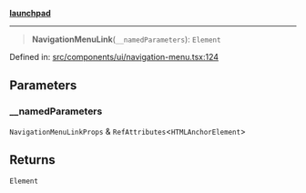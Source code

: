[**launchpad**](index.md)

***

> **NavigationMenuLink**(`__namedParameters`): `Element`

Defined in: [src/components/ui/navigation-menu.tsx:124](https://github.com/victorbratov/launchpad/blob/d14315d3bd6634bc1c0e4507f8ad0551e9221cbc/src/components/ui/navigation-menu.tsx#L124)

## Parameters

### \_\_namedParameters

`NavigationMenuLinkProps` & `RefAttributes`\<`HTMLAnchorElement`\>

## Returns

`Element`
